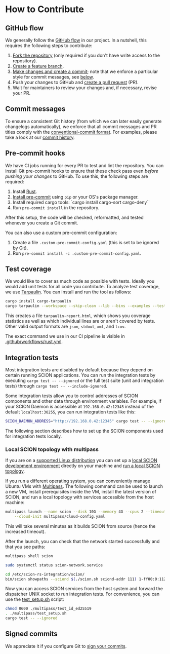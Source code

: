 # How to Contribute

## GitHub flow

We generally follow the [GitHub flow](https://docs.github.com/en/get-started/quickstart/github-flow) in our project. In
a nutshell, this requires the following steps to contribute:

1. [Fork the repository](https://docs.github.com/en/get-started/quickstart/contributing-to-projects) (only required if
   you don't have write access to the repository).
1. [Create a feature branch](https://docs.github.com/en/get-started/quickstart/github-flow#create-a-branch).
1. [Make changes and create a
   commit](https://docs.github.com/en/get-started/quickstart/contributing-to-projects#making-and-pushing-changes);
   note that we enforce a particular style for commit messages, see [below](#commit-messages).
1. Push your changes to GitHub and [create a pull
   request](https://docs.github.com/en/get-started/quickstart/contributing-to-projects#making-a-pull-request) (PR).
1. Wait for maintainers to review your changes and, if necessary, revise your PR.

## Commit messages

To ensure a consistent Git history (from which we can later easily generate changelogs automatically), we enforce that
all commit messages and PR titles comply with the [conventional-commit format](https://www.conventionalcommits.org/en/v1.0.0/).
For examples, please take a look at our [commit history](https://github.com/MystenLabs/scion-rs/commits/main).

## Pre-commit hooks

We have CI jobs running for every PR to test and lint the repository. You can install Git pre-commit hooks to ensure
that these check pass even *before pushing your changes* to GitHub. To use this, the following steps are required:

1. Install [Rust](https://www.rust-lang.org/tools/install).
1. [Install pre-commit](https://pre-commit.com/#install) using `pip` or your OS's package manager.
1. Install required cargo tools: `cargo install cargo-sort cargo-deny``
1. Run `pre-commit install` in the repository.

After this setup, the code will be checked, reformatted, and tested whenever you create a Git commit.

You can also use a custom pre-commit configuration:

1. Create a file `.custom-pre-commit-config.yaml` (this is set to be ignored by Git).
1. Run `pre-commit install -c .custom-pre-commit-config.yaml`.

## Test coverage

We would like to cover as much code as possible with tests. Ideally you would add unit tests for all code you contribute.
To analyze test coverage, we use [Tarpaulin](https://crates.io/crates/cargo-tarpaulin). You can install and run the tool as follows:

```sh
cargo install cargo-tarpaulin
cargo tarpaulin --workspace --skip-clean --lib --bins --examples --tests --doc --out html
```

This creates a file `tarpaulin-report.html`, which shows you coverage statistics as well as which individual lines are or aren't covered by tests.
Other valid output formats are `json`, `stdout`, `xml`, and `lcov`.

The exact command we use in our CI pipeline is visible in [.github/workflows/rust.yml](.github/workflows/rust.yml).

## Integration tests

Most integration tests are disabled by default because they depend on certain running SCION applications.
You can run the integration tests by executing `cargo test -- --ignored` or the full test suite (unit and integration
tests) through `cargo test -- --include-ignored`.

Some integration tests allow you to control addresses of SCION components and other data through environment variables.
For example, if your SCION Daemon is accessible at `192.168.0.42:12345` instead of the default `localhost:30255`, you
can run integration tests like this:

```sh
SCION_DAEMON_ADDRESS="http://192.168.0.42:12345" cargo test -- --ignored
```

The following section describes how to set up the SCION components used for integration tests locally.

### Local SCION topology with multipass

If you are on a [supported Linux distribution](https://docs.scion.org/en/latest/dev/setup.html#prerequisites) you can
set up a [local SCION development environment](https://docs.scion.org/en/latest/dev/setup.html) directly on your machine
and [run a local SCION topology](https://docs.scion.org/en/latest/dev/run.html).

If you run a different operating system, you can conveniently manage Ubuntu VMs with
[Multipass](https://multipass.run/install). The following command can be used to launch a new VM, install prerequisites
inside the VM, install the latest version of SCION, and run a local topology with services accessible from the host
machine:

```sh
multipass launch --name scion --disk 10G --memory 4G --cpus 2 --timeout 600 \
    --cloud-init multipass/cloud-config.yaml
```

This will take several minutes as it builds SCION from source (hence the increased timeout).

After the launch, you can check that the network started successfully and that you see paths:

```sh
multipass shell scion

sudo systemctl status scion-network.service

cd /etc/scion-rs-integration/scion/
bin/scion showpaths --sciond $(./scion.sh sciond-addr 111) 1-ff00:0:112
```

Now you can access SCION services from the host system and forward the dispatcher UNIX socket to run integration tests.
For convenience, you can use the [test_setup.sh](./multipass/test_setup.sh) script:

```sh
chmod 0600 ./multipass/test_id_ed25519
. ./multipass/test_setup.sh
cargo test -- --ignored
```

## Signed commits

We appreciate it if you configure Git to [sign your commits](https://gist.github.com/troyfontaine/18c9146295168ee9ca2b30c00bd1b41e).
